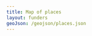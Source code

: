 ```yaml
---
title: Map of places
layout: funders
geoJson: /geojson/places.json
---
```

<div id="map" style="width: 100%; height: 600px;"></div>
